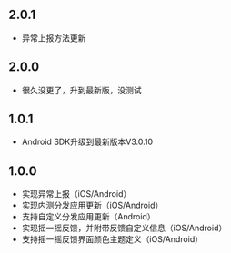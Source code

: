 ## 2.0.1
* 异常上报方法更新
## 2.0.0
* 很久没更了，升到最新版，没测试
## 1.0.1
* Android SDK升级到最新版本V3.0.10
## 1.0.0
* 实现异常上报（iOS/Android）
* 实现内测分发应用更新（iOS/Android）
* 支持自定义分发应用更新（Android）
* 实现摇一摇反馈，并附带反馈自定义信息（iOS/Android）
* 支持摇一摇反馈界面颜色主题定义（iOS/Android）